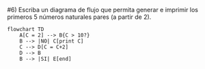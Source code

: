 #6) Escriba un diagrama de flujo que permita generar e imprimir los primeros 5 números naturales 
pares (a partir de 2).
```mermaid
flowchart TD
	A[C = 2] --> B{C > 10?}
	B --> |NO| C[print C]
	C --> D[C = C+2]
	D --> B
	B --> |SI| E[end]
```